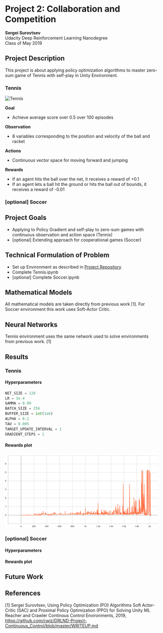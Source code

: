 [image1]: https://user-images.githubusercontent.com/10624937/42135623-e770e354-7d12-11e8-998d-29fc74429ca2.gif "Tennis"
[image2]: https://github.com/cwiz/DRLND-Project-Collab-Compet/blob/master/images/Capture.PNG?raw=true "Tenis-Rewards"


# Project 2: Collaboration and Competition

**Sergei Surovtsev**
<br/>
Udacity Deep Reinforcement Learning Nanodegree
<br/>
Class of May 2019

## Project Description
This project is about applying policy optimization algorithms to master zero-sum game of Tennis with self-play in Unity Environment.

### Tennis

![Tennis][image1]

**Goal**

* Achieve average score over 0.5 over 100 episodes

**Observation**

* 8 variables corresponding to the position and velocity of the ball and racket

**Actions**

* Continuous vector space for moving forward and jumping

**Rewards**

* If an agent hits the ball over the net, it receives a reward of +0.1
* If an agent lets a ball hit the ground or hits the ball out of bounds, it receives a reward of -0.01
 
### [optional] Soccer

## Project Goals

* Applying to Policy Gradient and self-play to zero-sum games with continuous observation and action space (Tennis)
* [optional] Extending approach for cooperational games (Soccer)

## Technical Formulation of Problem 

* Set up Environment as described in [Project Repository](https://github.com/udacity/deep-reinforcement-learning/tree/master/p3_collab-compet)
* Complete Tennis.ipynb 
* [optional] Complete Soccer.ipynb 

## Mathematical Models

All mathematical models are taken directly from previous work [1]. For Soccer environment this work uses Soft-Actor Critic.

## Neural Networks

Tennis environment uses the same network used to solve environments from previous work. [1]

## Results

### Tennis

#### Hyperparameters

```python
NET_SIZE = 128
LR = 3e-4
GAMMA = 0.99
BATCH_SIZE = 256
BUFFER_SIZE = int(1e6)
ALPHA = 0.2
TAU = 0.005
TARGET_UPDATE_INTERVAL = 1
GRADIENT_STEPS = 1
```

#### Rewards plot

![Tennis-Rewards][image2]

### [optional] Soccer

#### Hyperparameters

#### Rewards plot

## Future Work

## References

[1] Sergei Surovtsev, Using Policy Optimization (PO) Algorithms Soft Actor-Critic (SAC) and Proximal Policy Optimization (PPO) for Solving Unity ML Reacher and Crawler Continous Control Environments, 2019, https://github.com/cwiz/DRLND-Project-Continuous_Control/blob/master/WRITEUP.md
